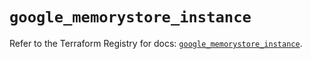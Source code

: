 # `google_memorystore_instance`

Refer to the Terraform Registry for docs: [`google_memorystore_instance`](https://registry.terraform.io/providers/hashicorp/google/6.44.0/docs/resources/memorystore_instance).
